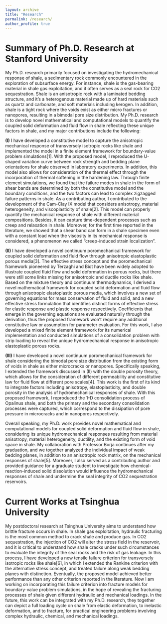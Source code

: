 ```yaml
---
layout: archive
title: "Research"
permalink: /research/
author_profile: true
---
```


# Summary of Ph.D. Research at Stanford University  

My Ph.D. research primarily focused on investigating the hydromechanical response of shale, a sedimentary rock commonly encountered in the exploration of subsurface energy. For instance, shale is the gas-bearing material in shale gas exploitation, and it often serves as a seal rock for CO2 sequestration. Shale is an anisotropic rock with a laminated bedding structure, and it’s a heterogenous material made up of hard materials such as quartz and carbonate, and soft materials including kerogen. In addition, shale is a tight rock where the voids exist as either micro fractures or nanopores, resulting in a bimodal pore size distribution. My Ph.D. research is to develop novel mathematical and computational models to quantify the coupled solid deformation and fluid flow in shale reflecting these unique factors in shale, and my major contributions include the following:  

<b>(I)</b> I have developed a constitutive model to capture the anisotropic mechanical response of transversely isotropic rocks like shale and implemented the model in a finite element framework for boundary-value problem simulations[1]. With the proposed model, I reproduced the U-shaped variation curve between rock strength and bedding plane orientations for shale observed in laboratory experiments. In addition, this model also allows for consideration of the thermal effect through the incorporation of thermal softening in the hardening law. Through finite element simulations, we found that the failure modes in shale in the form of shear bands are determined by both the constitutive model and the boundary conditions, and the two factors can lead to complex zigzagged failure patterns in shale. As a contributing author, I contributed to the development of the Cam-Clay IX model that considers anisotropy, material heterogeneity, and viscoplasticity of shale[2]. This model can properly quantify the mechanical response of shale with different material compositions. Besides, it can capture time-dependent processes such as creep and relaxation in shale. Moreover, for the first time reported in the literature, we showed that a shear band can form in a shale specimen even with a constant load when the viscosity in its mechanical response is considered, a phenomenon we called “creep-induced strain localization”.  

<b>(II)</b> I have developed a novel continuum poromechanical framework for coupled solid deformation and fluid flow through anisotropic elastoplastic porous media[3]. The effective stress concept and the poromechanical framework pioneered by Terzaghi and Biot have been widely adopted to illustrate coupled fluid flow and solid deformation in porous rocks, but there were still some links missing for anisotropic and ductile rocks like shale. Based on the mixture theory and continuum thermodynamics, I derived a novel mathematical framework for coupled solid deformation and fluid flow through anisotropic elastoplastic porous media, which involves a new set of governing equations for mass conservation of fluid and solid, and a new effective stress formulation that identifies distinct forms of effective stress for elastic response and plastic response respectively. Coefficients that emerge in the governing equations are evaluated naturally through the derivation, thus the proposed framework won’t require any additional constitutive law or assumption for parameter evaluation. For this work, I also developed a mixed finite element framework for its numerical implementation and conducted simulations of a consolidation problem with strip loading to reveal the unique hydromechanical response in anisotropic elastoplastic porous rocks.  

<b>(III)</b> I have developed a novel continuum poromechanical framework for shale considering the bimodal pore size distribution from the existing form of voids in shale as either microcracks or nanopores. Specifically speaking, I extended the framework discussed in (II) with the double porosity theory, which allows for the consideration of different permeability and constitutive law for fluid flow at different pore scales[4]. This work is the first of its kind to integrate factors including anisotropy, elastoplasticity, and double porosity in the analysis of hydromechanical responses of shale. With this proposed framework, I reproduced the 1-D consolidation process of Opalinus shale, and both the primary and the secondary consolidation processes were captured, which correspond to the dissipation of pore pressure in microcracks and in nanopores respectively.  

Overall speaking, my Ph.D. work provides novel mathematical and computational models for coupled solid deformation and fluid flow in shale, considering its unique hydromechanical responses resulting from material anisotropy, material heterogeneity, ductility, and the existing form of void space in shale. My collaboration with Professor Borja continues after my graduation, and we together analyzed the individual impact of weak bedding planes, in addition to an anisotropic rock matrix, on the mechanical responses of shale[5]. Moreover, I also served as a contributing author and provided guidance for a graduate student to investigate how chemical-reaction-induced solid dissolution would influence the hydromechanical responses of shale and undermine the seal integrity of CO2 sequestration reservoirs.  
    
# Current Works at Tsinghua University

My postdoctoral research at Tsinghua University aims to understand how brittle fracture occurs in shale. In shale gas exploitation, hydraulic fracturing is the most common method to crack shale and produce gas. In CO2 sequestration, the injection of CO2 will alter the stress field in the reservoir, and it is critical to understand how shale cracks under such circumstances to evaluate the integrity of the seal rocks and the risk of gas leakage. In this process, I have developed a new tensile failure criterion for transversely isotropic rocks like shale[6], in which I extended the Rankine criterion with the alternative stress concept, and treated failure along weak bedding planes with distinction. Eventually, the proposed model achieved better performance than any other criterion reported in the literature. Now I am working on incorporating this failure criterion into fracture models for boundary-value problem simulations, in the hope of revealing the fracturing processes of shale given different hydraulic and mechanical loadings. In the future, this work can be integrated with my Ph.D. research, they together can depict a full loading cycle on shale from elastic deformation, to inelastic deformation, and to fracture, for practical engineering problems involving complex hydraulic, chemical, and mechanical loadings.  
